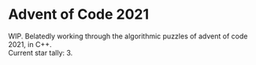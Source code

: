 # Advent of Code 2021
WIP. Belatedly working through the algorithmic puzzles of advent of code 2021, in C++.  
Current star tally: 3.
